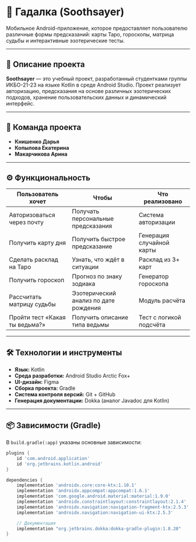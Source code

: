 # 🔮 Гадалка (Soothsayer)

Мобильное Android-приложение, которое предоставляет пользователю различные формы предсказаний: карты Таро, гороскопы, матрица судьбы и интерактивные эзотерические тесты.

---

## 📌 Описание проекта

**Soothsayer** — это учебный проект, разработанный студентками группы ИКБО-21-23 на языке Kotlin в среде Android Studio. Проект реализует авторизацию, предсказания на основе различных эзотерических подходов, хранение пользовательских данных и динамический интерфейс.

---

## 👥 Команда проекта

- **Книшенко Дарья**
- **Копылова Екатерина**
- **Макарчикова Арина**

---

## ⚙️ Функциональность

| Пользователь хочет | Чтобы | Что реализовано |
|--------------------|-------|-----------------|
| Авторизоваться через почту | Получать персональные предсказания | Система авторизации |
| Получить карту дня | Получить быстрое предсказание | Генерация случайной карты |
| Сделать расклад на Таро | Узнать, что ждёт в ситуации | Расклад из 3+ карт |
| Получить гороскоп | Прогноз по знаку зодиака | Генератор гороскопа |
| Рассчитать матрицу судьбы | Эзотерический анализ по дате рождения | Модуль расчёта |
| Пройти тест «Какая ты ведьма?» | Получить описание типа ведьмы | Тест с логикой подсчёта |

---

## 🛠️ Технологии и инструменты

- **Язык:** Kotlin  
- **Среда разработки:** Android Studio Arctic Fox+  
- **UI-дизайн:** Figma  
- **Сборка проекта:** Gradle  
- **Система контроля версий:** Git + GitHub  
- **Генерация документации:** Dokka (аналог Javadoc для Kotlin)

---

## 📦 Зависимости (Gradle)

В `build.gradle(:app)` указаны основные зависимости:

```gradle
plugins {
    id 'com.android.application'
    id 'org.jetbrains.kotlin.android'
}

dependencies {
    implementation 'androidx.core:core-ktx:1.10.1'
    implementation 'androidx.appcompat:appcompat:1.6.1'
    implementation 'com.google.android.material:material:1.9.0'
    implementation 'androidx.constraintlayout:constraintlayout:2.1.4'
    implementation 'androidx.navigation:navigation-fragment-ktx:2.5.3'
    implementation 'androidx.navigation:navigation-ui-ktx:2.5.3'

    // Документация
    implementation "org.jetbrains.dokka:dokka-gradle-plugin:1.8.20"
}
